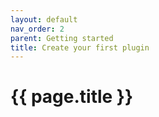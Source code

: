 ```yaml
---
layout: default
nav_order: 2
parent: Getting started
title: Create your first plugin
---
```


# {{ page.title }}

<!---
Ziele:
- mit sehr einfachem Beispiel erste Schritte für Pluginentwicklung aufzeigen

Inhalt:
- C#-Project Template für Plugins nutzen
        ○ Kurzbeschreibung Manifest-Inhalt und Anpassungen vornehmen (z.B. ID, Autor)
        ○ IPlugin Implementierung beschreiben
- Plugin verwenden
    - Auto Importer mit Plugin und im Developer Mode starten
    - Plugin sollte in der Plugin-Übersicht gelistet sein
    - Troubleshooting: aufzeigen, wo man sehen kann, wenn Plugin nicht geladen werden konnte
- Vorgehen ohne Template beschreiben
    - Manifest anlegen (Verweis auf Unterkapitel)
    - IPlugin implementieren (Verweis auf Plugin structure Kapitel)
- Beispiel als Zip zur Verfügung stellen
- Next steps
    - erwähnen, dass als nächstes Entscheidung bzgl. Modultyp notwendig ist
--->